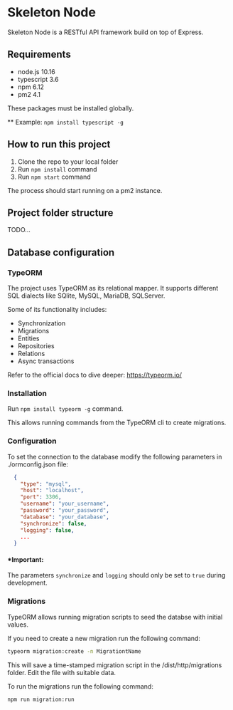 # Skeleton Node
Skeleton Node is a RESTful API framework build on top of Express.

## Requirements
- node.js 10.16
- typescript 3.6
- npm 6.12
- pm2 4.1

These packages must be installed globally.

** Example: ```npm install typescript -g``` 

## How to run this project
1. Clone the repo to your local folder
1. Run ```npm install``` command
1. Run ```npm start``` command

The process should start running on a pm2 instance.

## Project folder structure
TODO...

## Database configuration
### TypeORM
The project uses TypeORM as its relational mapper. It supports different SQL dialects like SQlite, MySQL, MariaDB, SQLServer.

Some of its functionality includes: 
- Synchronization
- Migrations
- Entities
- Repositories
- Relations
- Async transactions

Refer to the official docs to dive deeper: https://typeorm.io/

### Installation

Run ```npm install typeorm -g``` command.

This allows running commands from the TypeORM cli to create migrations.

### Configuration
To set the connection to the database modify the following parameters in ./ormconfig.json file:
```json
  {
    "type": "mysql",
    "host": "localhost",
    "port": 3306,
    "username": "your_username",
    "password": "your_password",
    "database": "your_database",
    "synchronize": false, 
    "logging": false,
    ...
  }
```
#### *Important:
The parameters ```synchronize``` and ```logging``` should only be set to ```true``` during development.

### Migrations
TypeORM allows running migration scripts to seed the databse with initial values.

If you need to create a new migration run the following command:

```bash
typeorm migration:create -n MigrationtName
```

This will save a time-stamped migration script in the /dist/http/migrations folder. Edit the file with suitable data.

To run the migrations run the following command: 

```bash
npm run migration:run
```








